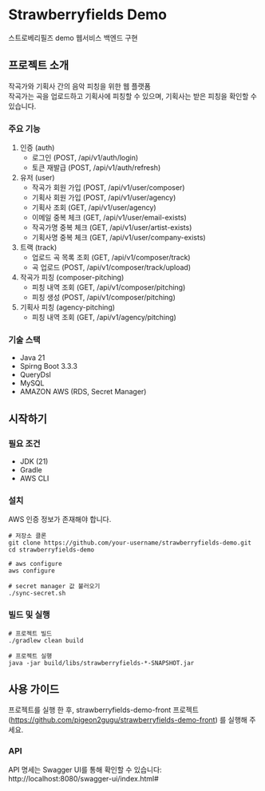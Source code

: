 # Strawberryfields Demo

스트로베리필즈 demo 웹서비스 백엔드 구현

## 프로젝트 소개

작곡가와 기획사 간의 음악 피칭을 위한 웹 플랫폼  
작곡가는 곡을 업로드하고 기획사에 피칭할 수 있으며, 기획사는 받은 피칭을 확인할 수 있습니다.

### 주요 기능

1. 인증 (auth)
    - 로그인 (POST, /api/v1/auth/login)
    - 토큰 재발급 (POST, /api/v1/auth/refresh)
2. 유저 (user)
    - 작곡가 회원 가입 (POST, /api/v1/user/composer)
    - 기획사 회원 가입 (POST, /api/v1/user/agency)
    - 기획사 조회 (GET, /api/v1/user/agency)
    - 이메일 중복 체크 (GET, /api/v1/user/email-exists)
    - 작곡가명 중복 체크 (GET, /api/v1/user/artist-exists)
    - 기획사명 중복 체크 (GET, /api/v1/user/company-exists)
3. 트랙 (track)
    - 업로드 곡 목록 조회 (GET, /api/v1/composer/track)
    - 곡 업로드 (POST, /api/v1/composer/track/upload)
4. 작곡가 피칭 (composer-pitching)
    - 피칭 내역 조회 (GET, /api/v1/composer/pitching)
    - 피칭 생성 (POST, /api/v1/composer/pitching)
5. 기획사 피칭 (agency-pitching)
    - 피칭 내역 조회 (GET, /api/v1/agency/pitching)

### 기술 스택

- Java 21
- Spirng Boot 3.3.3
- QueryDsl
- MySQL
- AMAZON AWS (RDS, Secret Manager)

## 시작하기

### 필요 조건

- JDK (21)
- Gradle
- AWS CLI

### 설치

AWS 인증 정보가 존재해야 합니다.

```shell
# 저장소 클론
git clone https://github.com/your-username/strawberryfields-demo.git
cd strawberryfields-demo

# aws configure
aws configure

# secret manager 값 불러오기
./sync-secret.sh
```

### 빌드 및 실행

```shell
# 프로젝트 빌드
./gradlew clean build

# 프로젝트 실행
java -jar build/libs/strawberryfields-*-SNAPSHOT.jar
```

## 사용 가이드

프로젝트를 실행 한 후, strawberryfields-demo-front 프로젝트 (https://github.com/pigeon2gugu/strawberryfields-demo-front) 를 실행해 주세요.

### API

API 명세는 Swagger UI를 통해 확인할 수 있습니다:  
http://localhost:8080/swagger-ui/index.html#
